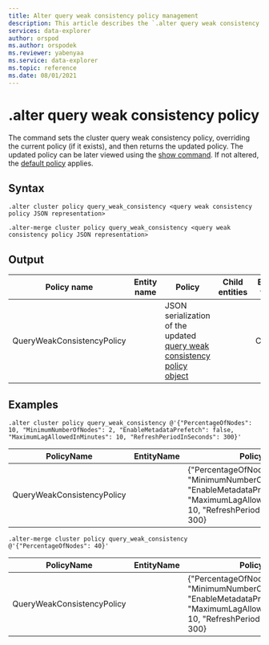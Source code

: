 ```yaml
---
title: Alter query weak consistency policy management
description: This article describes the `.alter query weak consistency policy` command in Azure Data Explorer.
services: data-explorer
author: orspod
ms.author: orspodek
ms.reviewer: yabenyaa
ms.service: data-explorer
ms.topic: reference
ms.date: 08/01/2021
---
```

# .alter query weak consistency policy

The command sets the cluster query weak consistency policy, overriding the current
policy (if it exists), and then returns the updated policy. The updated policy can be later viewed using the [show command](show-query-weak-consistency-policy.md). If not altered, the [default policy](./query-weak-consistency-policy.md#default-policy) applies.

## Syntax

```kusto
.alter cluster policy query_weak_consistency <query weak consistency policy JSON representation>
	
.alter-merge cluster policy query_weak_consistency <query weak consistency policy JSON representation>
```	

## Output

|Policy name | Entity name | Policy | Child entities | Entity type
|---|---|---|---|---
|QueryWeakConsistencyPolicy |  | JSON serialization of the updated [query weak consistency policy object](./query-weak-consistency-policy.md#the-policy-object) | | Cluster

## Examples

<!-- csl -->
```
.alter cluster policy query_weak_consistency @'{"PercentageOfNodes": 10, "MinimumNumberOfNodes": 2, "EnableMetadataPrefetch": false, "MaximumLagAllowedInMinutes": 10, "RefreshPeriodInSeconds": 300}'
```

|PolicyName|EntityName|Policy|ChildEntities|EntityType|
|---|---|---|---|---|
|QueryWeakConsistencyPolicy||{"PercentageOfNodes": 10, "MinimumNumberOfNodes": 2 "EnableMetadataPrefetch": false, "MaximumLagAllowedInMinutes": 10, "RefreshPeriodInSeconds": 300}| |Cluster

<!-- csl -->
```
.alter-merge cluster policy query_weak_consistency @'{"PercentageOfNodes": 40}'
```

|PolicyName|EntityName|Policy|ChildEntities|EntityType|
|---|---|---|---|---|
|QueryWeakConsistencyPolicy||{"PercentageOfNodes": 40, "MinimumNumberOfNodes": 2 "EnableMetadataPrefetch": false, "MaximumLagAllowedInMinutes": 10, "RefreshPeriodInSeconds": 300}| |Cluster
